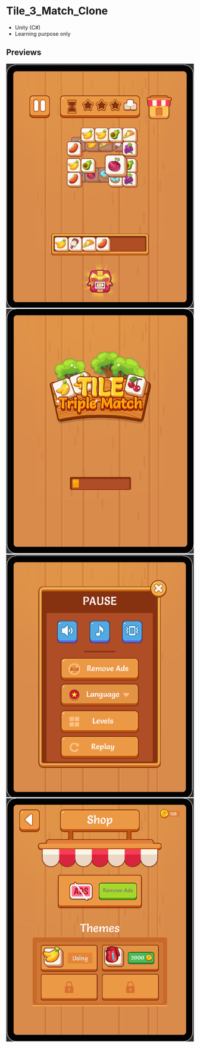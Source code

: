 # Tile_3_Match_Clone
- Unity (C#)
- Learning purpose only

## Previews
<img src="Screenshot Home.png" width = 600> <img src="Screenshot Loading.png" width = 600> 
<img src="Screenshot Pause.png" width = 600> <img src="Screenshot Shop.png" width = 600> 
